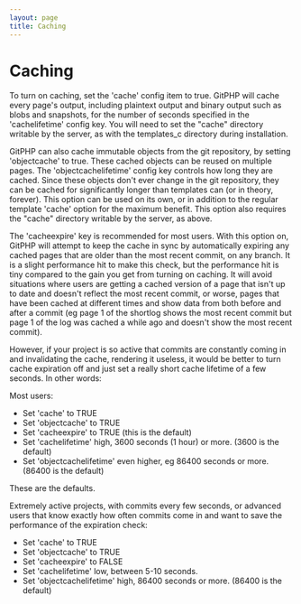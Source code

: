 ```yaml
---
layout: page
title: Caching
---
```

# Caching

To turn on caching, set the 'cache' config item to true.  GitPHP will cache every page's output, including plaintext output and binary output such as blobs and snapshots, for the number of seconds specified in the 'cachelifetime' config key.  You will need to set the "cache" directory writable by the server, as with the templates_c directory during installation.

GitPHP can also cache immutable objects from the git repository, by setting 'objectcache' to true.  These cached objects can be reused on multiple pages.  The 'objectcachelifetime' config key controls how long they are cached.  Since these objects don't ever change in the git repository, they can be cached for significantly longer than templates can (or in theory, forever).  This option can be used on its own, or in addition to the regular template 'cache' option for the maximum benefit.  This option also requires the "cache" directory writable by the server, as above.

The 'cacheexpire' key is recommended for most users.  With this option on, GitPHP will attempt to keep the cache in sync by automatically expiring any cached pages that are older than the most recent commit, on any branch.  It is a slight performance hit to make this check, but the performance hit is tiny compared to the gain you get from turning on caching.  It will  avoid situations where users are getting a cached version of a page that isn't up to date and doesn't reflect the most recent commit, or worse, pages that have been cached at different times and show data from both before and after a commit (eg page 1 of the shortlog shows the most recent commit but page 1 of the log was cached a while ago and doesn't show the most recent commit).

However, if your project is so active that commits are constantly coming in and invalidating the cache, rendering it useless, it would be better to turn cache expiration off and just set a really short cache lifetime of a few seconds.  In other words:

Most users:
* Set 'cache' to TRUE
* Set 'objectcache' to TRUE
* Set 'cacheexpire' to TRUE (this is the default)
* Set 'cachelifetime' high, 3600 seconds (1 hour) or more. (3600 is the default)
* Set 'objectcachelifetime' even higher, eg 86400 seconds or more.  (86400 is
  the default)

These are the defaults.

Extremely active projects, with commits every few seconds, or advanced users that know exactly how often commits come in and want to save the performance of the expiration check:
* Set 'cache' to TRUE
* Set 'objectcache' to TRUE
* Set 'cacheexpire' to FALSE
* Set 'cachelifetime' low, between 5-10 seconds.
* Set 'objectcachelifetime' high, 86400 seconds or more.  (86400 is the default)
